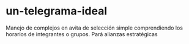 # un-telegrama-ideal
Manejo de complejos en avita de selección simple comprendiendo los horarios de integrantes o grupos. Pará alianzas estratégicas 

